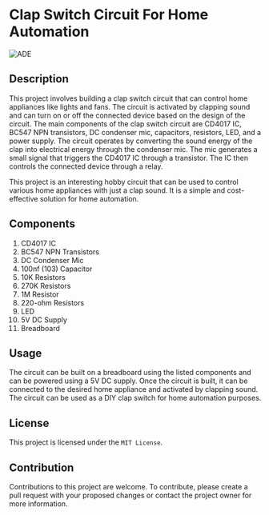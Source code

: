 # **Clap Switch Circuit For Home Automation**

![ADE](https://user-images.githubusercontent.com/93007427/215278272-492cc2d7-0e86-461e-8ca3-c74981624ace.jpg)


## Description
This project involves building a clap switch circuit that can control home appliances like lights and fans. The circuit is activated by clapping sound and can turn on or off the connected device based on the design of the circuit. The main components of the clap switch circuit are CD4017 IC, BC547 NPN transistors, DC condenser mic, capacitors, resistors, LED, and a power supply. The circuit operates by converting the sound energy of the clap into electrical energy through the condenser mic. The mic generates a small signal that triggers the CD4017 IC through a transistor. The IC then controls the connected device through a relay.

This project is an interesting hobby circuit that can be used to control various home appliances with just a clap sound. It is a simple and cost-effective solution for home automation.



## Components
1. CD4017 IC
2. BC547 NPN Transistors
3. DC Condenser Mic
4. 100nf (103) Capacitor
5. 10K Resistors
6. 270K Resistors
7. 1M Resistor
8. 220-ohm Resistors
9. LED
10. 5V DC Supply
11. Breadboard



## Usage
The circuit can be built on a breadboard using the listed components and can be powered using a 5V DC supply. Once the circuit is built, it can be connected to the desired home appliance and activated by clapping sound. The circuit can be used as a DIY clap switch for home automation purposes.



## License
This project is licensed under the `MIT License`.



## Contribution
Contributions to this project are welcome. To contribute, please create a pull request with your proposed changes or contact the project owner for more information.
